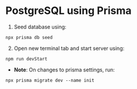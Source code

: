 # PostgreSQL using Prisma

1. Seed database using:

```
npx prisma db seed
```

2. Open new terminal tab and start server using:

```
npm run devStart
```

- <b>Note</b>: On changes to prisma settings, run:

```
npx prisma migrate dev --name init
```
